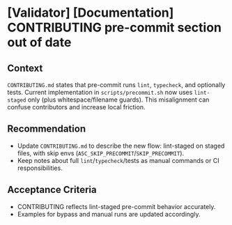 # [Validator] [Documentation] CONTRIBUTING pre-commit section out of date

## Context

`CONTRIBUTING.md` states that pre-commit runs `lint`, `typecheck`, and optionally tests. Current implementation in `scripts/precommit.sh` now uses `lint-staged` only (plus whitespace/filename guards). This misalignment can confuse contributors and increase local friction.

## Recommendation

- Update `CONTRIBUTING.md` to describe the new flow: lint-staged on staged files, with skip envs (`A5C_SKIP_PRECOMMIT`/`SKIP_PRECOMMIT`).
- Keep notes about full `lint`/`typecheck`/tests as manual commands or CI responsibilities.

## Acceptance Criteria

- CONTRIBUTING reflects lint-staged pre-commit behavior accurately.
- Examples for bypass and manual runs are updated accordingly.
